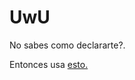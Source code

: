 # UwU
No sabes como declararte?. 

Entonces usa <a href="https://jancell13.github.io/UwU/" target="_blank" rel="noopener noreferrer">esto.</a>

